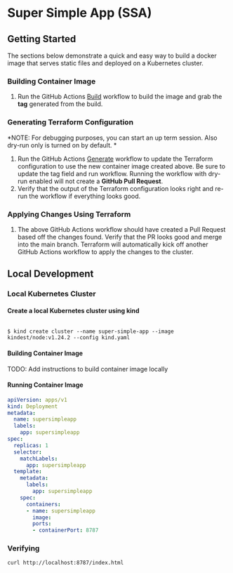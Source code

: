 
# Super Simple App (SSA)

## Getting Started
The sections below demonstrate a quick and easy way to build a docker image that serves static files and deployed on a Kubernetes cluster.

### Building Container Image
1. Run the GitHub Actions [Build](https://github.com/brianpham/super-simple-app/actions/workflows/build.yaml)  workflow to build the image and grab the **tag** generated from the build. 
### Generating Terraform Configuration
*NOTE: For debugging purposes, you can start an up term session. Also dry-run only is turned on by default. * 

1. Run the GitHub Actions [Generate](https://github.com/brianpham/super-simple-app/actions/workflows/generate.yaml) workflow to update the Terraform configuration to use the new container image created above. Be sure to update the tag field and run workflow. Running the workflow with dry-run enabled will not create a **GitHub Pull Request**. 
2. Verify that the output of the Terraform configuration looks right and re-run the workflow if everything looks good. 

### Applying Changes Using Terraform
1. The above GitHub Actions workflow should have created a Pull Request based off the changes found. Verify that the PR looks good and merge into the main branch. Terraform will automatically kick off another GitHub Actions workflow to apply the changes to the cluster. 
  

## Local Development

  

### Local Kubernetes Cluster

#### Create a local Kubernetes cluster using kind

```

$ kind create cluster --name super-simple-app --image kindest/node:v1.24.2 --config kind.yaml

```

#### Building Container Image

TODO: Add instructions to build container image locally

#### Running Container Image

```yaml
apiVersion: apps/v1
kind: Deployment
metadata:
  name: supersimpleapp
  labels:
    app: supersimpleapp
spec:
  replicas: 1
  selector:
    matchLabels:
      app: supersimpleapp
  template:
    metadata:
      labels:
        app: supersimpleapp
    spec:
      containers:
      - name: supersimpleapp
        image: 
        ports:
        - containerPort: 8787
```


### Verifying

`curl http://localhost:8787/index.html`